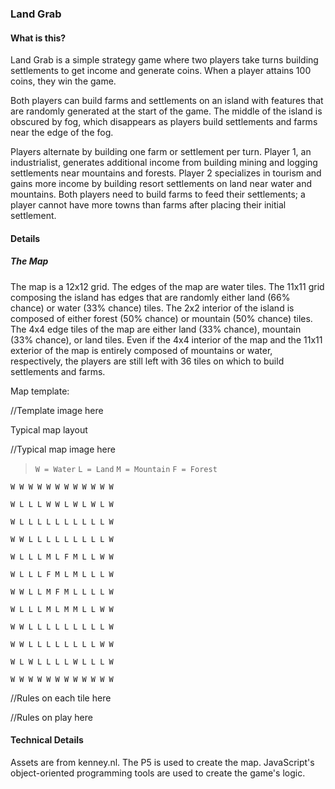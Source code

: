 ### Land Grab

#### What is this?

Land Grab is a simple strategy game where two players take turns building settlements to get income and generate coins. When a player attains 100 coins, they win the game.

Both players can build farms and settlements on an island with features that are randomly generated at the start of the game. The middle of the island is obscured by fog, which disappears as players build settlements and farms near the edge of the fog.

Players alternate by building one farm or settlement per turn. Player 1, an industrialist, generates additional income from building mining and logging settlements near mountains and forests. Player 2 specializes in tourism and gains more income by building resort settlements on land near water and mountains. Both players need to build farms to feed their settlements; a player cannot have more towns than farms after placing their initial settlement.

#### Details

##### The Map

The map is a 12x12 grid. The edges of the map are water tiles. The 11x11 grid composing the island has edges that are randomly either land (66% chance) or water (33% chance) tiles. The 2x2 interior of the island is composed of either forest (50% chance) or mountain (50% chance) tiles. The 4x4 edge tiles of the map are either land (33% chance), mountain (33% chance), or land tiles. Even if the 4x4 interior of the map and the 11x11 exterior of the map is entirely composed of mountains or water, respectively, the players are still left with 36 tiles on which to build settlements and farms.

Map template:

//Template image here

Typical map layout

//Typical map image here


>`W = Water`
>`L = Land`
>`M = Mountain`
>`F = Forest`
>` `

`W W W W W W W W W W W W`
>
`W L L L W W L W L W L W`
>
`W L L L L L L L L L L W`
>
`W W L L L L L L L L L W`
>
`W L L L M L F M L L W W`
>
`W L L L F M L M L L L W`
>
`W W L L M F M L L L L W`
>
`W L L L M L M M L L W W`
>
`W W L L L L L L L L L W`
>
`W W L L L L L L L L W W`
>
`W L W L L L L W L L L W`
>
`W W W W W W W W W W W W`

//Rules on each tile here

//Rules on play here

#### Technical Details

Assets are from kenney.nl. The P5 is used to create the map. JavaScript's object-oriented programming tools are used to create the game's logic.